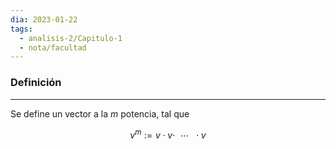 ```yaml
---
dia: 2023-01-22
tags:
  - analisis-2/Capitulo-1
  - nota/facultad
---
```

### Definición
---
Se define un vector a la $m$ potencia, tal que 

$$v^m := v \cdot v \cdot ~~ \cdots ~~ \cdot v$$
